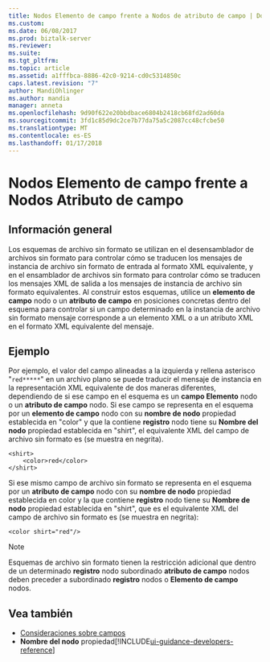 ```yaml
---
title: Nodos Elemento de campo frente a Nodos de atributo de campo | Documentos de Microsoft
ms.custom: 
ms.date: 06/08/2017
ms.prod: biztalk-server
ms.reviewer: 
ms.suite: 
ms.tgt_pltfrm: 
ms.topic: article
ms.assetid: a1fffbca-8886-42c0-9214-cd0c5314850c
caps.latest.revision: "7"
author: MandiOhlinger
ms.author: mandia
manager: anneta
ms.openlocfilehash: 9d90f622e20bbdbace6804b2418cb68fd2ad60da
ms.sourcegitcommit: 3fd1c85d9dc2ce7b77da75a5c2087cc48cfcbe50
ms.translationtype: MT
ms.contentlocale: es-ES
ms.lasthandoff: 01/17/2018
---
```

# <a name="field-element-nodes-vs-field-attribute-nodes"></a>Nodos Elemento de campo frente a Nodos Atributo de campo

## <a name="overview"></a>Información general
Los esquemas de archivo sin formato se utilizan en el desensamblador de archivos sin formato para controlar cómo se traducen los mensajes de instancia de archivo sin formato de entrada al formato XML equivalente, y en el ensamblador de archivos sin formato para controlar cómo se traducen los mensajes XML de salida a los mensajes de instancia de archivo sin formato equivalentes. Al construir estos esquemas, utilice un **elemento de campo** nodo o un **atributo de campo** en posiciones concretas dentro del esquema para controlar si un campo determinado en la instancia de archivo sin formato mensaje corresponde a un elemento XML o a un atributo XML en el formato XML equivalente del mensaje.  

## <a name="example"></a>Ejemplo  
 Por ejemplo, el valor del campo alineadas a la izquierda y rellena asterisco "`red*****`" en un archivo plano se puede traducir el mensaje de instancia en la representación XML equivalente de dos maneras diferentes, dependiendo de si ese campo en el esquema es un **campo Elemento** nodo o un **atributo de campo** nodo. Si ese campo se representa en el esquema por un **elemento de campo** nodo con su **nombre de nodo** propiedad establecida en "color" y que la contiene **registro** nodo tiene su **Nombre del nodo** propiedad establecida en "shirt", el equivalente XML del campo de archivo sin formato es (se muestra en negrita).  
  
```  
<shirt>  
    <color>red</color>  
</shirt>  
```  
  
 Si ese mismo campo de archivo sin formato se representa en el esquema por un **atributo de campo** nodo con su **nombre de nodo** propiedad establecida en color y la que contiene **registro** nodo tiene su **Nombre de nodo** propiedad establecida en "shirt", que es el equivalente XML del campo de archivo sin formato es (se muestra en negrita):  
  
```  
<color shirt="red"/>  
```  
  
> [!NOTE]
>  Esquemas de archivo sin formato tienen la restricción adicional que dentro de un determinado **registro** nodo subordinado **atributo de campo** nodos deben preceder a subordinado **registro** nodos o  **Elemento de campo** nodos.  
  
## <a name="see-also"></a>Vea también  
-  [Consideraciones sobre campos](../core/field-considerations.md)
-  **Nombre del nodo** propiedad[!INCLUDE[ui-guidance-developers-reference](../includes/ui-guidance-developers-reference.md)]